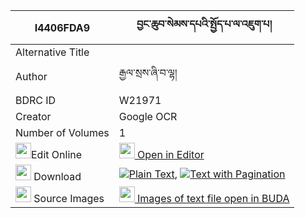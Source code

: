 |I4406FDA9|བྱང་ཆུབ་སེམས་དཔའི་སྤྱོད་པ་ལ་འཇུག་པ། 
| --- | --- 
|Alternative Title |
|Author| རྒྱལ་སྲས་ཞི་བ་ལྷ།
|BDRC ID | W21971
|Creator | Google OCR
|Number of Volumes| 1
|<img width="25" src="https://img.icons8.com/color/25/000000/edit-property.png">Edit Online| [<img width="25" src="https://avatars.githubusercontent.com/u/45091458?s=200&v=4"> Open in Editor](http://editor.openpecha.org/I4406FDA9)
|<img width="25" src="https://img.icons8.com/fluent/48/000000/download-2.png"/>  Download | [![](https://img.icons8.com/color/20/000000/txt.png)Plain Text](https://github.com/Openpecha/I4406FDA9/releases/download/v1/changchub_sempa_i_chopa_la_juk_plain_I4406FDA9.zip), [![](https://img.icons8.com/color/20/000000/txt.png)Text with Pagination](https://github.com/Openpecha/I4406FDA9/releases/download/v1/changchub_sempa_i_chopa_la_juk_pages_I4406FDA9.zip)
|<img width="25" src="https://img.icons8.com/plasticine/100/000000/pictures-folder.png"/>  Source Images | [<img width="25" src="https://library.bdrc.io/icons/BUDA-small.svg"> Images of text file open in BUDA](https://library.bdrc.io/show/bdr:W21971)